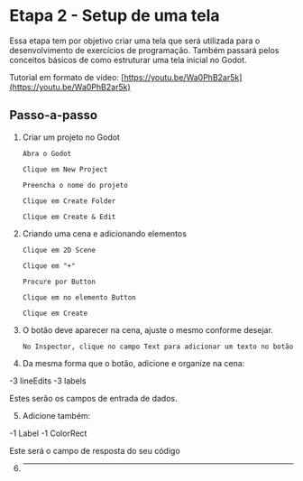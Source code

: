 # Etapa 2 - Setup de uma tela

Essa etapa tem por objetivo criar uma tela que será utilizada para o desenvolvimento de exercícios de programação. Também passará pelos conceitos básicos de como estruturar uma tela inicial no Godot. 

Tutorial em formato de vídeo: [https://youtu.be/Wa0PhB2ar5k](https://youtu.be/Wa0PhB2ar5k)

## Passo-a-passo

1. Criar um projeto no Godot

   `Abra o Godot`
   
   `Clique em New Project`
   
   `Preencha o nome do projeto`
   
   `Clique em Create Folder`
   
   `Clique em Create & Edit`
   
   
2. Criando uma cena e adicionando elementos

   `Clique em 2D Scene`
   
   `Clique em "+"`
   
   `Procure por Button`
   
   `Clique em no elemento Button`
   
   `Clique em Create`

3. O botão deve aparecer na cena, ajuste o mesmo conforme desejar.

   `No Inspector, clique no campo Text para adicionar um texto no botão`
   
4. Da mesma forma que o botão, adicione e organize na cena:

-3 lineEdits
-3 labels

Estes serão os campos de entrada de dados.

5. Adicione também:

-1 Label
-1 ColorRect

Este será o campo de resposta do seu código


6. ---
